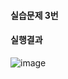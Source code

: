#### 실습문제 3번
#### 실행결과
![image](https://github.com/user-attachments/assets/f174bcc5-39a1-4d7d-9c5a-c74d0eb87531)
